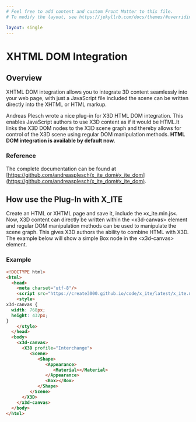 ```yaml
---
# Feel free to add content and custom Front Matter to this file.
# To modify the layout, see https://jekyllrb.com/docs/themes/#overriding-theme-defaults

layout: single
---
```

# XHTML DOM Integration

## Overview

XHTML DOM integration allows you to integrate 3D content seamlessly into your web page, with just a JavaScript file included the scene can be written directly into the XHTML or HTML markup.

Andreas Plesch wrote a nice plug-in for X3D HTML DOM integration. This enables JavaScript authors to use X3D content as if it would be HTML.It links the X3D DOM nodes to the X3D scene graph and thereby allows for control of the X3D scene using regular DOM manipulation methods. **HTML DOM integration is available by default now.**

### Reference

The complete documentation can be found at [https://github.com/andreasplesch/x_ite_dom#x_ite_dom](https://github.com/andreasplesch/x_ite_dom#x_ite_dom).

## How use the Plug-In with X\_ITE

Create an HTML or XHTML page and save it, include the »x_ite.min.js«. Now, X3D content can directly be written within the \<x3d-canvas\> element and regular DOM manipulation methods can be used to manipulate the scene graph. This gives X3D authors the ability to combine HTML with X3D. The example below will show a simple Box node in the \<x3d-canvas\> element.

### Example

```html
<!DOCTYPE html>
<html>
  <head>
    <meta charset="utf-8"/>
    <script src="https://create3000.github.io/code/x_ite/latest/x_ite.min.js"></script>
    <style>
x3d-canvas {
  width: 768px;
  height: 432px;
}
    </style>
  </head>
  <body>
    <x3d-canvas>
      <X3D profile="Interchange">
         <Scene>
            <Shape>
               <Appearance>
                  <Material></Material>
               </Appearance>
               <Box></Box>
            </Shape>
         </Scene>
      </X3D>
    </x3d-canvas>
  </body>
</html>
```
